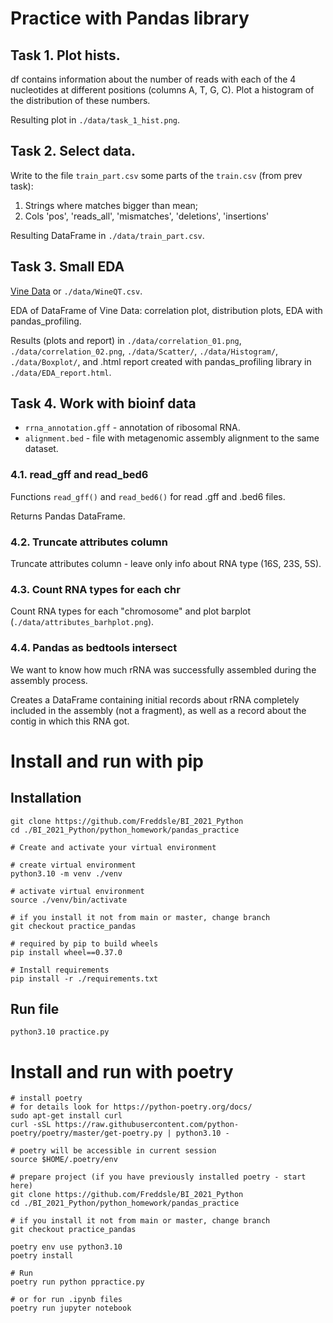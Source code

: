 # Practice with Pandas library

## Task 1. Plot hists.
df contains information about the number of reads with each of the 4 nucleotides at different positions (columns A, T, G, C). Plot a histogram of the distribution of these numbers.

Resulting plot in `./data/task_1_hist.png`.

## Task 2. Select data.

Write to the file `train_part.csv` some parts of the `train.csv` (from prev task):
1. Strings where matches bigger than mean;
2. Cols 'pos', 'reads_all', 'mismatches', 'deletions', 'insertions'

Resulting DataFrame in `./data/train_part.csv`.

## Task 3. Small EDA 

[Vine Data](https://www.kaggle.com/yasserh/wine-quality-dataset) or `./data/WineQT.csv`.

EDA of DataFrame of Vine Data: correlation plot, distribution plots, EDA with pandas_profiling.

Results (plots and report) in `./data/correlation_01.png`, `./data/correlation_02.png`, `./data/Scatter/`, `./data/Histogram/`, `./data/Boxplot/`, and .html report created with pandas_profiling library in `./data/EDA_report.html`.

## Task 4. Work with bioinf data

- `rrna_annotation.gff` - annotation of ribosomal RNA.
- `alignment.bed` - file with metagenomic assembly alignment to the same dataset. 

### 4.1. read_gff and read_bed6
Functions `read_gff()` and `read_bed6()` for read .gff and .bed6 files.

Returns Pandas DataFrame.

### 4.2. Truncate attributes column

Truncate attributes column - leave only info about RNA type (16S, 23S, 5S).

### 4.3. Count RNA types for each chr

Count RNA types for each "chromosome" and plot barplot (`./data/attributes_barhplot.png`).

### 4.4. Pandas as bedtools intersect

We want to know how much rRNA was successfully assembled during the assembly process. 

Creates a DataFrame containing initial records about rRNA completely included in the assembly (not a fragment), as well as a record about the contig in which this RNA got.


# Install and run with pip
## Installation

```console
git clone https://github.com/Freddsle/BI_2021_Python
cd ./BI_2021_Python/python_homework/pandas_practice

# Create and activate your virtual environment

# create virtual environment
python3.10 -m venv ./venv

# activate virtual environment
source ./venv/bin/activate

# if you install it not from main or master, change branch
git checkout practice_pandas

# required by pip to build wheels
pip install wheel==0.37.0 

# Install requirements
pip install -r ./requirements.txt
```

## Run file
```console
python3.10 practice.py
```

# Install and run with poetry
```console
# install poetry
# for details look for https://python-poetry.org/docs/
sudo apt-get install curl
curl -sSL https://raw.githubusercontent.com/python-poetry/poetry/master/get-poetry.py | python3.10 -

# poetry will be accessible in current session
source $HOME/.poetry/env

# prepare project (if you have previously installed poetry - start here)
git clone https://github.com/Freddsle/BI_2021_Python
cd ./BI_2021_Python/python_homework/pandas_practice

# if you install it not from main or master, change branch
git checkout practice_pandas

poetry env use python3.10
poetry install

# Run
poetry run python ppractice.py

# or for run .ipynb files
poetry run jupyter notebook
```
